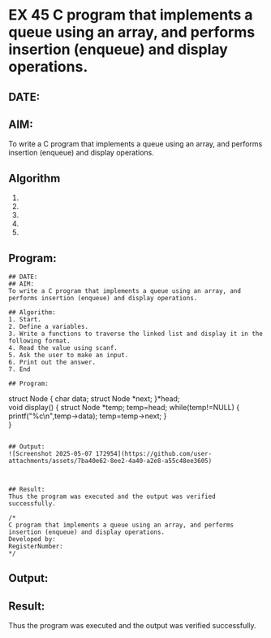 # EX 45 C program that implements a queue using an array, and performs insertion (enqueue) and display operations.
## DATE:
## AIM:
To write a C program that implements a queue using an array, and performs insertion (enqueue) and display operations. 

## Algorithm
1. 
2. 
3. 
4.  
5.   

## Program:
```# EX 45 C program that implements a queue using an array, and performs insertion (enqueue) and display operations.
## DATE:
## AIM:
To write a C program that implements a queue using an array, and performs insertion (enqueue) and display operations. 

## Algorithm:
1. Start. 
2. Define a variables. 
3. Write a functions to traverse the linked list and display it in the following format. 
4. Read the value using scanf. 
5. Ask the user to make an input. 
6. Print out the answer. 
7. End

## Program:
```
struct Node
{ 
  char data; 
  struct Node *next; 
}*head;  
void display() 
{ 
  struct Node *temp; 
  temp=head; 
while(temp!=NULL) 
  { 
    printf("%c\n",temp->data); 
    temp=temp->next; 
  }  
} 
```

## Output:
![Screenshot 2025-05-07 172954](https://github.com/user-attachments/assets/7ba40e62-8ee2-4a40-a2e8-a55c48ee3605)



## Result:
Thus the program was executed and the output was verified successfully.

/*
C program that implements a queue using an array, and performs insertion (enqueue) and display operations.
Developed by: 
RegisterNumber:  
*/
```

## Output:



## Result:
Thus the program was executed and the output was verified successfully.
